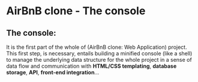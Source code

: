 # AirBnB clone - The console

## The console:
It is the first part of the whole of (AirBnB clone: Web Application) project. This first step, is necessary, entails building a minified console (like a shell) to manage the underlying data structure for the whole project in a sense of data flow and communication with **HTML/CSS templating**, **database storage**, **API**, **front-end integration**...
